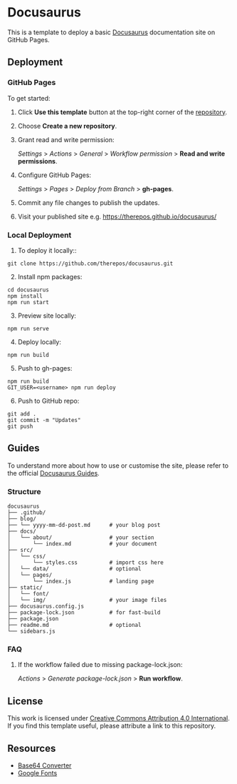 # Docusaurus
This is a template to deploy a basic [Docusaurus](https://docusaurus.io/docs) documentation site on GitHub Pages.  

## Deployment

### GitHub Pages
To get started:

1. Click **Use this template** button at the top-right corner of the [repository](https://github.com/therepos/docusaurus).  

2. Choose **Create a new repository**.  

3. Grant read and write permission:

    _Settings_ > _Actions_ > _General_ > _Workflow permission_ > **Read and write permissions**.

4. Configure GitHub Pages:

    _Settings_ > _Pages_ > _Deploy from Branch_ > **gh-pages**.  

5. Commit any file changes to publish the updates.  

6. Visit your published site e.g. https://therepos.github.io/docusaurus/  

### Local Deployment
1. To deploy it locally::  
```
git clone https://github.com/therepos/docusaurus.git
```

2. Install npm packages:
```
cd docusaurus
npm install
npm run start
```

3. Preview site locally:
```
npm run serve
```

4. Deploy locally:
```
npm run build
```

5. Push to gh-pages:
```
npm run build
GIT_USER=<username> npm run deploy
```

6. Push to GitHub repo:
```
git add . 
git commit -m "Updates"
git push
```

## Guides

To understand more about how to use or customise the site, please refer to the official [Docusaurus Guides](https://docusaurus.io/docs/category/guides). 

### Structure

```
docusaurus
├── .github/
├── blog/  
├── └── yyyy-mm-dd-post.md      # your blog post            
├── docs/               
│   └── about/                  # your section
│       └── index.md            # your document
├── src/
│   └── css/                    
│       └── styles.css          # import css here
│   └── data/                   # optional
│   └── pages/                  
│       └── index.js            # landing page
├── static/
│   └── font/                   
│   └── img/                    # your image files
├── docusaurus.config.js
├── package-lock.json           # for fast-build
├── package.json
├── readme.md                   # optional
└── sidebars.js
```

### FAQ

1. If the workflow failed due to missing package-lock.json: 

    _Actions_ > _Generate package-lock.json_ > **Run workflow**.  

## License
This work is licensed under [Creative Commons Attribution 4.0 International](https://choosealicense.com/licenses/cc-by-4.0/#).   
If you find this template useful, please attribute a link to this repository.

## Resources
- [Base64 Converter](https://base64.guru/converter/encode/image)
- [Google Fonts](https://fonts.google.com/icons)